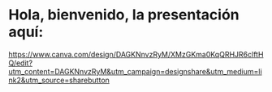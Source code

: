 # Hola, bienvenido, la presentación aquí:
https://www.canva.com/design/DAGKNnvzRyM/XMzGKma0KqQRHJR6clftHQ/edit?utm_content=DAGKNnvzRyM&utm_campaign=designshare&utm_medium=link2&utm_source=sharebutton

